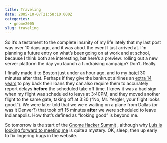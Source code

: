 ```yaml
---
title: Traveling
date: 2005-10-07T21:58:10.000Z
categories:
  - gnome2005
slug: traveling
---
```

So it’s a testament to the complete insanity of my life lately that my last post was over 10 days ago, and it was about the event I just arrived at. I’m planning a future entry on what’s been going on at work and at school, because I think both are interesting, but here’s a preview: rolling out a new server platform the day you launch a fundraising campaign? Don’t. Really.

I finally made it to Boston just under an hour ago, and to my [hotel][1]  30 minutes after that. Perhaps if they give the bankrupt airlines an [extra 14 years][2]  to pay back their loans they can also require them to accurately report delays **before** the scheduled take off time. I knew it was a bad sign when my flight was scheduled to leave at 3:<span class="caps">40PM</span>, and they moved another flight to the same gate, taking off at 3:30 (“No, Mr. Yergler, your flight looks good.”). We were later told that we were waiting on a plane from Dallas (or was it Denver?) that took off 15 minutes **after** we were scheduled to leave Indianapolis. How that’s defined as “looking good” is beyond me.

So tomorrow is the start of the [Gnome Hacker Summit][3] , although why [Luis is looking forward to meeting me][4]  is quite a mystery. <span class="caps">OK</span>, sleep, then up early to fix lingering bugs in the website.



 [1]: http://www.hotelatmit.com/
 [2]: http://in.today.reuters.com/news/newsArticle.aspx?type=businessNews&storyID=2005-10-07T153226Z_01_NOOTR_RTRJONC_0_India-218449-1.xml&archived=False
 [3]: http://live.gnome.org/Boston2005
 [4]: http://tieguy.org/blog/index.cgi/479
